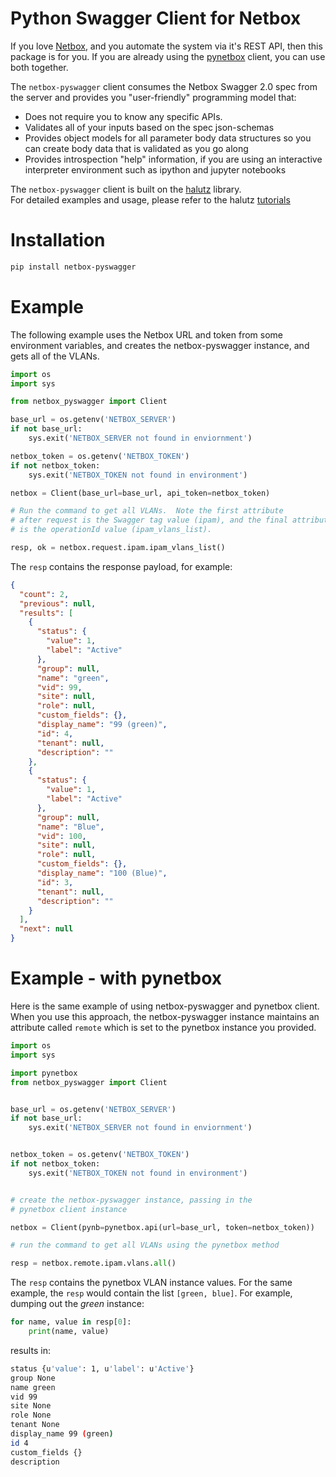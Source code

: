 # Python Swagger Client for Netbox

If you love [Netbox](https://github.com/digitalocean/netbox), and you 
automate the system via it's REST API, then this package is for you.
If you are already using the [pynetbox](https://github.com/digitalocean/pynetbox)
client, you can use both together.

The `netbox-pyswagger` client consumes the Netbox Swagger 2.0 spec
from the server and provides you "user-friendly" programming
model that:

  - Does not require you to know any specific APIs.
  - Validates all of your inputs based on the spec json-schemas
  - Provides object models for all parameter body data structures so
  you can create body data that is validated as you go along
  - Provides introspection "help" information, if you are using an
  interactive interpreter environment such as ipython and jupyter notebooks

The `netbox-pyswagger` client is built on the [halutz](https://github.com/jeremyschulman/halutz) library.  
For detailed examples and usage,
 please refer to the halutz [tutorials](https://github.com/jeremyschulman/halutz/tree/master/docs)
 
# Installation

```bash
pip install netbox-pyswagger
```

# Example

The following example uses the Netbox URL and token from
some environment variables, and creates the netbox-pyswagger
instance, and gets all of the VLANs.

```python
import os
import sys

from netbox_pyswagger import Client

base_url = os.getenv('NETBOX_SERVER')
if not base_url:
    sys.exit('NETBOX_SERVER not found in enviornment')

netbox_token = os.getenv('NETBOX_TOKEN')
if not netbox_token:
    sys.exit('NETBOX_TOKEN not found in environment')

netbox = Client(base_url=base_url, api_token=netbox_token)

# Run the command to get all VLANs.  Note the first attribute
# after request is the Swagger tag value (ipam), and the final attribute
# is the operationId value (ipam_vlans_list).

resp, ok = netbox.request.ipam.ipam_vlans_list()
```

The `resp` contains the response payload, for example:

```json
{
  "count": 2, 
  "previous": null, 
  "results": [
    {
      "status": {
        "value": 1, 
        "label": "Active"
      }, 
      "group": null, 
      "name": "green", 
      "vid": 99, 
      "site": null, 
      "role": null, 
      "custom_fields": {}, 
      "display_name": "99 (green)", 
      "id": 4, 
      "tenant": null, 
      "description": ""
    }, 
    {
      "status": {
        "value": 1, 
        "label": "Active"
      }, 
      "group": null, 
      "name": "Blue", 
      "vid": 100, 
      "site": null, 
      "role": null, 
      "custom_fields": {}, 
      "display_name": "100 (Blue)", 
      "id": 3, 
      "tenant": null, 
      "description": ""
    }
  ], 
  "next": null
}
```


# Example - with pynetbox

Here is the same example of using netbox-pyswagger and pynetbox
client.  When you use this approach, the netbox-pyswagger instance
maintains an attribute called `remote` which is set to the pynetbox
instance you provided.

```python
import os
import sys

import pynetbox
from netbox_pyswagger import Client


base_url = os.getenv('NETBOX_SERVER')
if not base_url:
    sys.exit('NETBOX_SERVER not found in enviornment')


netbox_token = os.getenv('NETBOX_TOKEN')
if not netbox_token:
    sys.exit('NETBOX_TOKEN not found in environment')


# create the netbox-pyswagger instance, passing in the
# pynetbox client instance

netbox = Client(pynb=pynetbox.api(url=base_url, token=netbox_token))

# run the command to get all VLANs using the pynetbox method

resp = netbox.remote.ipam.vlans.all()
```

The `resp` contains the pynetbox VLAN instance values.  For the
same example, the `resp` would contain the list `[green, blue]`.
For example, dumping out the *green* instance:

```python
for name, value in resp[0]:
    print(name, value)
```

results in:
```bash
status {u'value': 1, u'label': u'Active'}
group None
name green
vid 99
site None
role None
tenant None
display_name 99 (green)
id 4
custom_fields {}
description 
```

